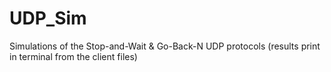 # UDP_Sim
Simulations of the Stop-and-Wait &amp; Go-Back-N UDP protocols (results print in terminal from the client files)
